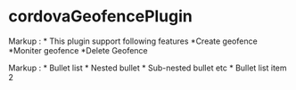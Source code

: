 # cordovaGeofencePlugin
 Markup : * This plugin support following features
            *Create geofence
             *Moniter geofence
              *Delete Geofence
  
 Markup : * Bullet list
           * Nested bullet
            * Sub-nested bullet etc
          * Bullet list item 2
